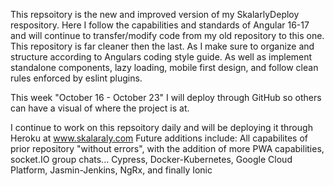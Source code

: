 This repsoitory is the new and improved version of my SkalarlyDeploy respository. Here I follow the capabilities and standards of Angular 16-17 and will continue to transfer/modify code from my old repository to this one. 
This repository is far cleaner then the last. As I make sure to organize and structure according to Angulars coding style guide. As well as implement standalone components, lazy loading, mobile first design,
and follow clean rules enforced by eslint plugins.

This week "October 16 - October 23" I will deploy through GitHub so others can have a visual of where the project is at. 

I continue to work on this repsoitory daily and will be deploying it through Heroku at www.skalaraly.com
Future additions include:
  All capabilites of prior repository "without errors", with the addition of more PWA capabilities, socket.IO group chats...
  Cypress, Docker-Kubernetes, Google Cloud Platform, Jasmin-Jenkins, NgRx, and finally Ionic
